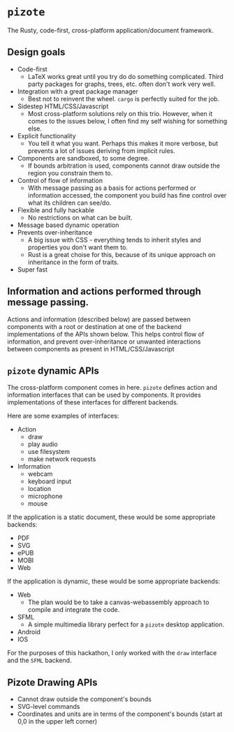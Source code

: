 # `pizote`

The Rusty, code-first, cross-platform application/document framework.

## Design goals

- Code-first
  - LaTeX works great until you try do do something complicated. Third party packages for graphs, trees, etc. often don't work very well.
- Integration with a great package manager
  - Best not to reinvent the wheel. `cargo` is perfectly suited for the job.
- Sidestep HTML/CSS/Javascript
  - Most cross-platform solutions rely on this trio. However, when it comes to the issues below, I often find my self wishing for something else.
- Explicit functionality
  - You tell it what you want. Perhaps this makes it more verbose, but prevents a lot of issues deriving from implicit rules.
- Components are sandboxed, to some degree.
  - If bounds arbitration is used, components cannot draw outside the region you constrain them to.
- Control of flow of information
  - With message passing as a basis for actions performed or information accessed, the component you build has fine control over what its children can see/do.
- Flexible and fully hackable
  - No restrictions on what can be built.
- Message based dynamic operation
- Prevents over-inheritance
  - A big issue with CSS - everything tends to inherit styles and properties you don't want them to.
  - Rust is a great choise for this, because of its unique approach on inheritance in the form of traits.
- Super fast

## Information and actions performed through message passing.

Actions and information (described below) are passed between components with a root or destination at one of the backend implementations of the APIs shown below. This helps control flow of information, and prevent over-inheritance or unwanted interactions between components as present in HTML/CSS/Javascript

## `pizote` dynamic APIs

The cross-platform component comes in here. `pizote` defines action and information interfaces that can be used by components. It provides implementations of these interfaces for different backends. 

Here are some examples of interfaces:
- Action
  - draw
  - play audio
  - use filesystem
  - make network requests
- Information
  - webcam
  - keyboard input
  - location
  - microphone
  - mouse


If the application is a static document, these would be some appropriate backends:
- PDF
- SVG
- ePUB
- MOBI
- Web

If the application is dynamic, these would be some appropriate backends:
- Web
  - The plan would be to take a canvas-webassembly approach to compile and integrate the code.
- SFML
  - A simple multimedia library perfect for a `pizote` desktop application.
- Android
- IOS

For the purposes of this hackathon, I only worked with the `draw` interface and the `SFML` backend.

## Pizote Drawing APIs

- Cannot draw outside the component's bounds
- SVG-level commands
- Coordinates and units are in terms of the component's bounds (start at 0,0 in the upper left corner)

